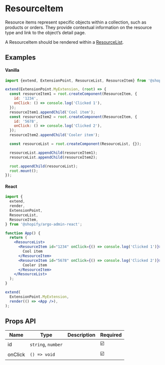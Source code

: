 # ResourceItem

Resource items represent specific objects within a collection, such as products or orders. They provide contextual information on the resource type and link to the object’s detail page.

A ResourceItem should be rendered within a [ResourceList](./ResourceList.md).

## Examples

#### Vanilla

```js
import {extend, ExtensionPoint, ResourceList, ResourceItem} from '@shopify/argo-admin';

extend(ExtensionPoint.MyExtension, (root) => {
  const resourceItem1 = root.createComponent(ResourceItem, {
    id: '1234',
    onClick: () => console.log('Clicked 1'),
  });
  resourceItem1.appendChild('Cool item');
  const resourceItem2 = root.createComponent(ResourceItem, {
    id: '5678',
    onClick: () => console.log('Clicked 2'),
  });
  resourceItem2.appendChild('Cooler item');

  const resourceList = root.createComponent(ResourceList, {});

  resourceList.appendChild(resourceItem1);
  resourceList.appendChild(resourceItem2);

  root.appendChild(resourceList);
  root.mount();
});
```

#### React

```jsx
import {
  extend,
  render,
  ExtensionPoint,
  ResourceList,
  ResourceItem,
} from '@shopify/argo-admin-react';

function App() {
  return (
    <ResourceList>
      <ResourceItem id="1234" onClick={() => console.log('Clicked 1')}>
        Cool item
      </ResourceItem>
      <ResourceItem id="5678" onClick={() => console.log('Clicked 2')}>
        Cooler item
      </ResourceItem>
    </ResourceList>
  );
}

extend(
  ExtensionPoint.MyExtension,
  render(() => <App />),
);
```

## Props API

| Name    | Type               | Description | Required |
| ------- | ------------------ | ----------- | -------- |
| id      | `string`, `number` |             | ☑️       |
| onClick | `() => void`       |             | ☑️       |
